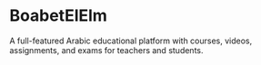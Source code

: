 # BoabetElElm
A full-featured Arabic educational platform with courses, videos, assignments, and exams for teachers and students.

